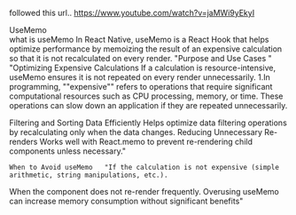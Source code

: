 
followed this url..
https://www.youtube.com/watch?v=jaMWi9yEkyI


UseMemo		
	what is useMemo	In React Native, useMemo is a React Hook that helps optimize performance by memoizing the result of an expensive calculation so that it is not recalculated on every render.
	"Purpose and Use Cases
"	"Optimizing Expensive Calculations
If a calculation is resource-intensive, useMemo ensures it is not repeated on every render unnecessarily.
1.In programming, ""expensive"" refers to operations that require significant computational resources such as CPU processing, memory, or time. These operations can slow down an application if they are repeated unnecessarily.

Filtering and Sorting Data Efficiently
Helps optimize data filtering operations by recalculating only when the data changes.
Reducing Unnecessary Re-renders
Works well with React.memo to prevent re-rendering child components unless necessary."
		
	When to Avoid useMemo	"If the calculation is not expensive (simple arithmetic, string manipulations, etc.).
When the component does not re-render frequently.
Overusing useMemo can increase memory consumption without significant benefits"
		